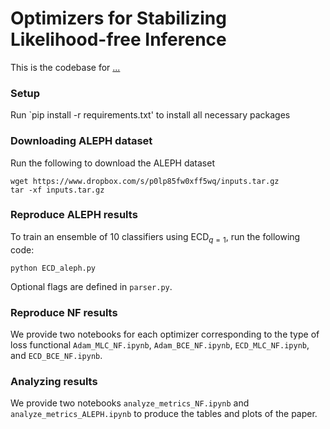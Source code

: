 # Optimizers for Stabilizing Likelihood-free Inference

This is the codebase for [...](https://arxiv.org/pdf/2501.18419)

### Setup
Run `pip install -r requirements.txt' to install all necessary packages

### Downloading ALEPH dataset
Run the following to download the ALEPH dataset
```
wget https://www.dropbox.com/s/p0lp85fw0xff5wq/inputs.tar.gz
tar -xf inputs.tar.gz
```

### Reproduce ALEPH results
To train an ensemble of 10 classifiers using $\mathsf{ECD}_{q=1}$, run the following code:
```
python ECD_aleph.py
```
Optional flags are defined in `parser.py`.

### Reproduce NF results
We provide two notebooks for each optimizer corresponding to the type of loss functional `Adam_MLC_NF.ipynb`, `Adam_BCE_NF.ipynb`, `ECD_MLC_NF.ipynb`, and `ECD_BCE_NF.ipynb`.

### Analyzing results
We provide two notebooks `analyze_metrics_NF.ipynb` and `analyze_metrics_ALEPH.ipynb` to produce the tables and plots of the paper.
